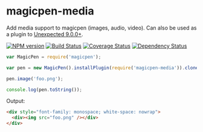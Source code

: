 # magicpen-media

Add media support to magicpen (images, audio, video). Can also be used as a
plugin to [Unexpected 9.0.0+](https://unexpected.js.org/).

[![NPM version](https://badge.fury.io/js/magicpen-media.svg)](http://badge.fury.io/js/magicpen-media)
[![Build Status](https://travis-ci.org/unexpectedjs/magicpen-media.svg?branch=master)](https://travis-ci.org/unexpectedjs/magicpen-media)
[![Coverage Status](https://coveralls.io/repos/unexpectedjs/magicpen-media/badge.svg)](https://coveralls.io/r/unexpectedjs/magicpen-media)
[![Dependency Status](https://david-dm.org/unexpectedjs/magicpen-media.svg)](https://david-dm.org/unexpectedjs/magicpen-media)

```javascript
var MagicPen = require('magicpen');

var pen = new MagicPen().installPlugin(require('magicpen-media')).clone('html');

pen.image('foo.png');

console.log(pen.toString());
```

Output:

```html
<div style="font-family: monospace; white-space: nowrap">
  <div><img src="foo.png" /></div>
</div>
```
